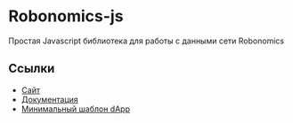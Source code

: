 # Robonomics-js

Простая Javascript библиотека для работы с данными сети Robonomics

## Ссылки

- [Сайт](https://robonomics.network/)
- [Документация](https://airalab.github.io/robonomics-js/)
- [Минимальный шаблон dApp](https://github.com/airalab/vue-dapp-robonomics-template)
